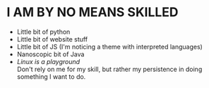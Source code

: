 # I AM BY NO MEANS SKILLED
- Little bit of python
- Little bit of website stuff
- Little bit of JS (I'm noticing a theme with interpreted languages)
- Nanoscopic bit of Java
- *Linux is a playground*<br>
Don't rely on me for my skill, but rather my persistence in doing something I want to do. 

<!---
weird0cats/weird0cats is a ✨ special ✨ repository because its `README.md` (this file) appears on your GitHub profile.
You can click the Preview link to take a look at your changes.
--->
